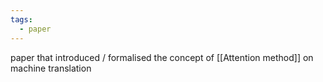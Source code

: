 ```yaml
---
tags:
  - paper
---
```

paper that introduced / formalised the concept of [[Attention method]] on machine translation